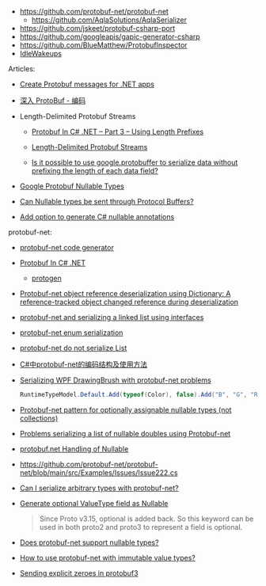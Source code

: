 - https://github.com/protobuf-net/protobuf-net
  - https://github.com/AqlaSolutions/AqlaSerializer
- https://github.com/jskeet/protobuf-csharp-port
- https://github.com/googleapis/gapic-generator-csharp
- https://github.com/BlueMatthew/ProtobufInspector
- [IdleWakeups](https://github.com/google/IdleWakeups)

Articles:

- [Create Protobuf messages for .NET apps](https://learn.microsoft.com/en-us/aspnet/core/grpc/protobuf?view=aspnetcore-6.0)

- [深入 ProtoBuf - 编码](https://www.jianshu.com/p/73c9ed3a4877)

- Length-Delimited Protobuf Streams

  - [Protobuf In C# .NET – Part 3 – Using Length Prefixes](https://dotnetcoretutorials.com/2022/01/14/protobuf-in-c-net-part-3-using-length-prefixes/)

  - [Length-Delimited Protobuf Streams](https://seb-nyberg.medium.com/length-delimited-protobuf-streams-a39ebc4a4565)

  - [Is it possible to use google.protobuffer to serialize data without prefixing the length of each data field?](https://seb-nyberg.medium.com/length-delimited-protobuf-streams-a39ebc4a4565)

- [Google Protobuf Nullable Types](https://learn.microsoft.com/en-us/aspnet/core/grpc/protobuf?view=aspnetcore-6.0#nullable-types)

- [Can Nullable types be sent through Protocol Buffers?](https://stackoverflow.com/questions/43615583/can-nullable-types-be-sent-through-protocol-buffers)

- [Add option to generate C# nullable annotations](https://github.com/protocolbuffers/protobuf/issues/6632)

protobuf-net:

- [protobuf-net code generator](https://stackoverflow.com/questions/25452839/protobuf-net-code-generator)

- [Protobuf In C# .NET](https://dotnetcoretutorials.com/2022/01/13/protobuf-in-c-net-part-1-getting-started/)

  - [protogen](https://protogen.marcgravell.com/)

- [Protobuf-net object reference deserialization using Dictionary: A reference-tracked object changed reference during deserialization](https://stackoverflow.com/questions/14436606/protobuf-net-object-reference-deserialization-using-dictionary-a-reference-trac)

- [protobuf-net and serializing a linked list using interfaces](https://stackoverflow.com/questions/12623178/protobuf-net-and-serializing-a-linked-list-using-interfaces)

- [protobuf-net enum serialization](https://stackoverflow.com/questions/4135569/protobuf-net-enum-serialization)

- [protobuf-net do not serialize List<T>](https://stackoverflow.com/questions/13582208/protobuf-net-do-not-serialize-listt)

- [C#中protobuf-net的编码结构及使用方法](https://www.cnblogs.com/timefiles/p/protobuf-net.html)

- [Serializing WPF DrawingBrush with protobuf-net problems](https://stackoverflow.com/questions/10361220/serializing-wpf-drawingbrush-with-protobuf-net-problems)

  ```csharp
  RuntimeTypeModel.Default.Add(typeof(Color), false).Add("B", "G", "R", "A");
  ```

- [Protobuf-net pattern for optionally assignable nullable types (not collections)](https://stackoverflow.com/questions/62397017/protobuf-net-pattern-for-optionally-assignable-nullable-types-not-collections)

- [Problems serializing a list of nullable doubles using Protobuf-net](https://stackoverflow.com/questions/16756104/problems-serializing-a-list-of-nullable-doubles-using-protobuf-net)

- [protobuf.net Handling of Nullable<DateTimeOffset>](https://stackoverflow.com/questions/11426516/protobuf-net-handling-of-nullabledatetimeoffset)

- https://github.com/protobuf-net/protobuf-net/blob/main/src/Examples/Issues/Issue222.cs

- [Can I serialize arbitrary types with protobuf-net?](https://stackoverflow.com/questions/7046506/can-i-serialize-arbitrary-types-with-protobuf-net)

- [Generate optional ValueType field as Nullable<T>](https://github.com/protobuf-net/protobuf-net/issues/898)

  > Since Proto v3.15, optional is added back. So this keyword can be used in both proto2 and proto3 to represent a field is optional.

- [Does protobuf-net support nullable types?](https://stackoverflow.com/questions/4763875/does-protobuf-net-support-nullable-types)

- [How to use protobuf-net with immutable value types?](https://stackoverflow.com/questions/7120856/how-to-use-protobuf-net-with-immutable-value-types)

- [Sending explicit zeroes in protobuf3](https://stackoverflow.com/questions/61931285/sending-explicit-zeroes-in-protobuf3/61931373#61931373)
